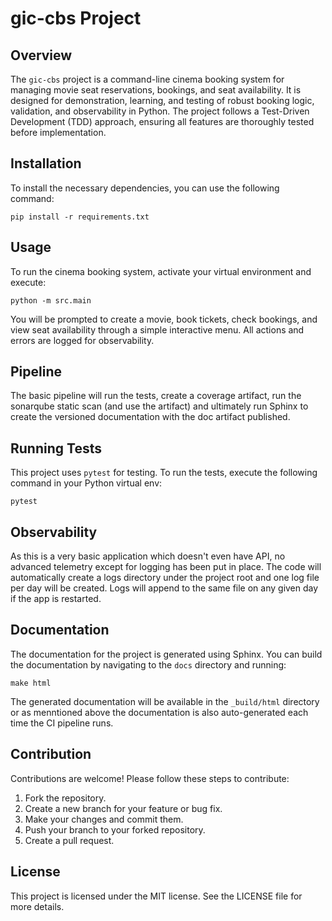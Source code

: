 # gic-cbs Project


## Overview
The `gic-cbs` project is a command-line cinema booking system for managing movie seat reservations, bookings, and seat availability. It is designed for demonstration, learning, and testing of robust booking logic, validation, and observability in Python. The project follows a Test-Driven Development (TDD) approach, ensuring all features are thoroughly tested before implementation.

## Installation
To install the necessary dependencies, you can use the following command:

```
pip install -r requirements.txt
```


## Usage
To run the cinema booking system, activate your virtual environment and execute:

```
python -m src.main
```


You will be prompted to create a movie, book tickets, check bookings, and view seat availability through a simple interactive menu. All actions and errors are logged for observability.

## Pipeline
The basic pipeline will run the tests, create a coverage artifact, run the sonarqube static scan (and use the artifact) and ultimately run Sphinx to create the versioned documentation with the doc artifact published.

## Running Tests
This project uses `pytest` for testing. To run the tests, execute the following command in your Python virtual env:

```
pytest
```

## Observability

As this is a very basic application which doesn't even have API, no advanced telemetry except for logging has been put in place. The code will automatically create a logs directory under the project root and one log file per day will be created. Logs will append to the same file on any given day if the app is restarted.

## Documentation
The documentation for the project is generated using Sphinx. You can build the documentation by navigating to the `docs` directory and running:

```
make html
```

The generated documentation will be available in the `_build/html` directory or as menntioned above the documentation is also auto-generated each time the CI pipeline runs.



## Contribution
Contributions are welcome! Please follow these steps to contribute:

1. Fork the repository.
2. Create a new branch for your feature or bug fix.
3. Make your changes and commit them.
4. Push your branch to your forked repository.
5. Create a pull request.

## License
This project is licensed under the MIT license. See the LICENSE file for more details.